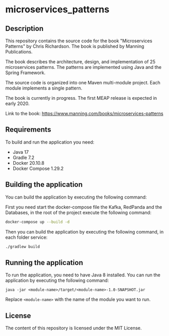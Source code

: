 # microservices_patterns

## Description

This repository contains the source code for the book "Microservices Patterns" by Chris Richardson. The book is published by Manning Publications.

The book describes the architecture, design, and implementation of 25 microservices patterns. The patterns are implemented using Java and the Spring Framework.

The source code is organized into one Maven multi-module project. Each module implements a single pattern.

The book is currently in progress. The first MEAP release is expected in early 2020.

Link to the book: https://www.manning.com/books/microservices-patterns

## Requirements

To build and run the application you need:

- Java 17
- Gradle 7.2
- Docker 20.10.8
- Docker Compose 1.29.2

## Building the application

You can build the application by executing the following command:

First you need start the docker-compose file the Kafka, RedPanda and the Databases, in the root of the project execute the following command:

```bash
docker-compose up --build -d
```

Then you can build the application by executing the following command, in each folder service:

```bash
./gradlew build
```

## Running the application

To run the application, you need to have Java 8 installed. You can run the application by executing the following command:

```
java -jar <module-name>/target/<module-name>-1.0-SNAPSHOT.jar
```

Replace `<module-name>` with the name of the module you want to run.

## License

The content of this repository is licensed under the MIT License.
